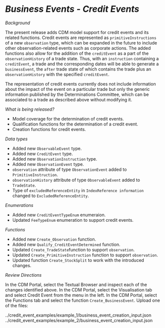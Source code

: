 # _Business Events - Credit Events_ #

_Background_

The present release adds CDM model support for credit events and its related functions.
Credit events are represented as `primitiveInstructions` of a new `observation` type, which
can be expanded in the future to include other observation-related events
such as corporate actions. The added functions also allow for the addition of the `creditEvent`
as a part of the `observationHistory` of a trade state. Thus, with an `instruction` containing
a `creditEvent`, a trade and the corresponding dates
will be able to generate a `businessEvent`, the `after` trade state of which contains the trade
plus an `observationHistory` with the specified `creditEvent`.

The representation of credit events currently does not include information about the impact of
the event on a particular trade but only the generic information published by the Determinations
Committee, which can be associated to a trade as described above without modifying it.

_What is being released?_

- Model coverage for the determination of credit events.
- Qualification functions for the determination of a credit event.
- Creation functions for credit events.

_Data types_

- Added new `ObservableEvent` type.
- Added new `CreditEvent` type.
- Added new `ObservationInstruction` type.
- Added new `ObservationEvent` type.
- `observation` attribute of type `ObservationEvent` added to `PrimitiveInstruction`.
- `observationHistory` attribute of type `ObservableEvent` added to `TradeState`.
- Type of `excludedReferenceEntity` in `IndexReference information` changed to `ExcludedReferenceEntity`.

_Enumerations_

- Added new `CreditEventTypeEnum` enumeraion.
- Updated `FeeTypeEnum` enumeration to support credit events.

_Functions_

- Added new `Create_Observation` function.
- Added new `Qualify_CreditEventDetermined` function.
- Updated `Create_TradeState`function to support `observation`.
- Updated `Create_PrimitiveInstruction` function to support `observation`.
- Updated function `Create_StockSplit` to work with the introduced changes.

_Review Directions_

In the CDM Portal, select the Textual Browser and inspect each of the changes identified above.
In the CDM Portal, select the Visualisation tab and select Credit Event from the menu in the left.
In the CDM Portal, select the Functions tab and select the function `Create_BusinessEvent`.
Upload one of the files:

../credit_event_examples/example_1/business_event_creation_input.json
../credit_event_examples/example_2/business_event_creation_input.json